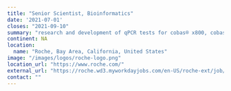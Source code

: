 ```yaml
---
title: "Senior Scientist, Bioinformatics"
date: '2021-07-01'
closes: "2021-09-10"
summary: "research and development of qPCR tests for cobas® x800, cobas® Liat®, and digital PCR. Deploy these tools on Roche intranet (Galaxy) and train scientists to use them."
continent: NA
location:
  name: "Roche, Bay Area, California, United States"
image: "/images/logos/roche-logo.png"
location_url: "https://www.roche.com/"
external_url: "https://roche.wd3.myworkdayjobs.com/en-US/roche-ext/job/Pleasanton/Senior-Scientist--Bioinformatics_202103-106962-1"
contact: ""
---
```

